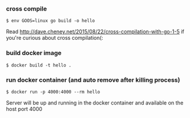 ### cross compile
    $ env GOOS=linux go build -o hello

Read http://dave.cheney.net/2015/08/22/cross-compilation-with-go-1-5 if you're curious about cross compilation(:

### build docker image
    $ docker build -t hello .

### run docker container (and auto remove after killing process)
    $ docker run -p 4000:4000 --rm hello

Server will be up and running in the docker container and available on the host port 4000
